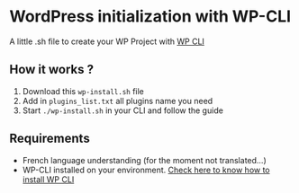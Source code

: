 # WordPress initialization with WP-CLI
A little .sh file to create your WP Project with [WP CLI](https://wp-cli.org/fr/)

## How it works ?
1. Download this `wp-install.sh` file
2. Add in `plugins_list.txt` all plugins name you need
3. Start `./wp-install.sh` in your CLI and follow the guide

## Requirements
* French language understanding (for the moment not translated...)
* WP-CLI installed on your environment. [Check here to know how to install WP CLI](https://wp-cli.org/fr/#installation)
